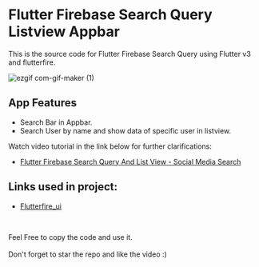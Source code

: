 # Flutter Firebase Search Query Listview Appbar

This is the source code for Flutter Firebase Search Query using Flutter v3 and flutterfire.<br>

![ezgif com-gif-maker (1)](https://user-images.githubusercontent.com/41961773/169690207-08e2da4f-9604-4750-8c00-af2fd2e853b5.gif)


## App Features
- Search Bar in Appbar.<br>
- Search User by name and show data of specific user in listview.<br>

Watch video tutorial in the link below for further clarifications:

- [Flutter Firebase Search Query And List View - Social Media Search](https://bit.ly/3wyqBe8)

## Links used in project:

- [Flutterfire_ui](https://pub.dev/packages/flutterfire_ui)

<br>

Feel Free to copy the code and use it.<br><br>
Don't forget to star the repo and like the video :)


